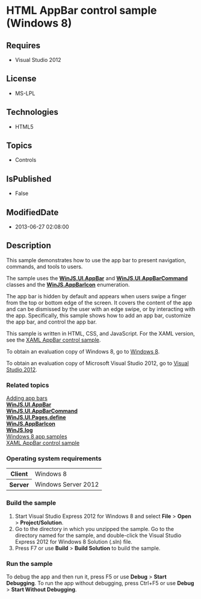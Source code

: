 # HTML AppBar control sample (Windows 8)
## Requires
* Visual Studio 2012
## License
* MS-LPL
## Technologies
* HTML5
## Topics
* Controls
## IsPublished
* False
## ModifiedDate
* 2013-06-27 02:08:00
## Description

<div id="mainSection">
<p>This sample demonstrates how to use the app bar to present navigation, commands, and tools to users.
</p>
<p>The sample uses the <a href="http://msdn.microsoft.com/library/windows/apps/br229670">
<b>WinJS.UI.AppBar</b></a> and <a href="http://msdn.microsoft.com/library/windows/apps/hh700497">
<b>WinJS.UI.AppBarCommand</b></a> classes and the <a href="http://msdn.microsoft.com/library/windows/apps/hh770557">
<b>WinJS.AppBarIcon</b></a> enumeration.</p>
<p>The app bar is hidden by default and appears when users swipe a finger from the top or bottom edge of the screen. It covers the content of the app and can be dismissed by the user with an edge swipe, or by interacting with the app. Specifically, this sample
 shows how to add an app bar, customize the app bar, and control the app bar.</p>
<p>This sample is written in HTML, CSS, and JavaScript. For the XAML version, see the
<a href="http://go.microsoft.com/fwlink/p/?linkid=242388">XAML AppBar control sample</a>.</p>
<p>To obtain an evaluation copy of Windows&nbsp;8, go to <a href="http://go.microsoft.com/fwlink/p/?linkid=241655">
Windows&nbsp;8</a>.</p>
<p>To obtain an evaluation copy of Microsoft Visual Studio&nbsp;2012, go to <a href="http://go.microsoft.com/fwlink/p/?linkid=241656">
Visual Studio&nbsp;2012</a>.</p>
<h3><a id="related_topics"></a>Related topics</h3>
<dl><dt><a href="http://msdn.microsoft.com/library/windows/apps/hh465296">Adding app bars</a>
</dt><dt><a href="http://msdn.microsoft.com/library/windows/apps/br229670"><b>WinJS.UI.AppBar</b></a>
</dt><dt><a href="http://msdn.microsoft.com/library/windows/apps/hh700497"><b>WinJS.UI.AppBarCommand</b></a>
</dt><dt><a href="http://msdn.microsoft.com/library/windows/apps/hh770579"><b>WinJS.UI.Pages.define</b></a>
</dt><dt><a href="http://msdn.microsoft.com/library/windows/apps/hh770557"><b>WinJS.AppBarIcon</b></a>
</dt><dt><a href="http://msdn.microsoft.com/library/windows/apps/jj150612"><b>WinJS.log</b></a>
</dt><dt><a href="http://go.microsoft.com/fwlink/p/?LinkID=227694">Windows 8 app samples</a>
</dt><dt><a href="http://go.microsoft.com/fwlink/p/?linkid=242388">XAML AppBar control sample</a>
</dt></dl>
<h3>Operating system requirements</h3>
<table>
<tbody>
<tr>
<th>Client</th>
<td><dt>Windows&nbsp;8 </dt></td>
</tr>
<tr>
<th>Server</th>
<td><dt>Windows Server&nbsp;2012 </dt></td>
</tr>
</tbody>
</table>
<h3>Build the sample</h3>
<p></p>
<ol>
<li>Start Visual Studio Express&nbsp;2012 for Windows&nbsp;8 and select <b>File</b> &gt; <b>
Open</b> &gt; <b>Project/Solution</b>. </li><li>Go to the directory in which you unzipped the sample. Go to the directory named for the sample, and double-click the Visual Studio Express&nbsp;2012 for Windows&nbsp;8 Solution (.sln) file.
</li><li>Press F7 or use <b>Build</b> &gt; <b>Build Solution</b> to build the sample. </li></ol>
<p></p>
<h3>Run the sample</h3>
<p>To debug the app and then run it, press F5 or use <b>Debug</b> &gt; <b>Start Debugging</b>. To run the app without debugging, press Ctrl&#43;F5 or use
<b>Debug</b> &gt; <b>Start Without Debugging</b>.</p>
</div>
